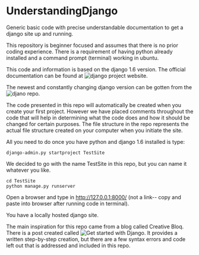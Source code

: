 UnderstandingDjango
===================

Generic basic code with precise understandable documentation to get a django site up and running.


This repository is beginner focused and assumes that there is no prior coding experience. There is a requirement of having python already installed and a command prompt (terminal) working in ubuntu.

This code and information is based on the django 1.6 version. The official documentation can be found at ![django project website](https://www.djangoproject.com/).

The newest and constantly changing django version can be gotten from the ![djano repo](https://github.com/django/django).

The code presented in this repo will automatically be created when you create your first project. However we have placed comments throughout the code that will help in determining what the code does and how it should be changed for certain purposes. The file structure in the repo represents the actual file structure created on your computer when you initiate the site. 

All you need to do once you have python and django 1.6 installed is type:

```
django-admin.py startproject TestSite

```
We decided to go with the name TestSite in this repo, but you can name it whatever you like.

```
cd TestSite
python manage.py runserver

```
Open a browser and type in http://127.0.0.1:8000/ (not a link-- copy and paste into browser after running code in terminal).

You have a locally hosted django site.

The main inspiration for this repo came from a blog called Creative Bloq. There is a post created called ![Get started with Django](http://www.creativebloq.com/netmag/get-started-django-7132932). It provides a written step-by-step creation, but there are a few syntax errors and code left out that is addressed and included in this repo.
